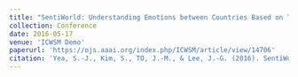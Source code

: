 ```yaml
---
title: "SentiWorld: Understanding Emotions between Countries Based on Tweets"
collection: Conference
date: 2016-05-17
venue: 'ICWSM Demo'
paperurl: 'https://ojs.aaai.org/index.php/ICWSM/article/view/14706'
citation: 'Yea, S.-J., Kim, S., TO, J.-M., & Lee, J.-G. (2016). SentiWorld: Understanding Emotions between Countries Based on Tweets. ICWSM Demo.'
---
```

